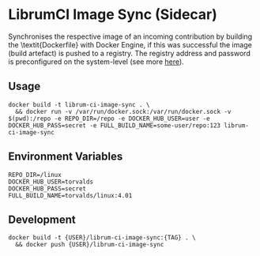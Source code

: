 LibrumCI Image Sync (Sidecar)
==========

Synchronises the respective image of an incoming contribution by building the \textit{Dockerfile} with Docker Engine, if this was successful
the image (build artefact) is pushed to a registry. The registry address and password is preconfigured on the system-level (see more [here](./../README.md)).

## Usage
```
docker build -t librum-ci-image-sync . \
  && docker run -v /var/run/docker.sock:/var/run/docker.sock -v $(pwd):/repo -e REPO_DIR=/repo -e DOCKER_HUB_USER=user -e DOCKER_HUB_PASS=secret -e FULL_BUILD_NAME=some-user/repo:123 librum-ci-image-sync
```

## Environment Variables
```
REPO_DIR=/linux
DOCKER_HUB_USER=torvalds
DOCKER_HUB_PASS=secret
FULL_BUILD_NAME=torvalds/linux:4.01
```

## Development
```
docker build -t {USER}/librum-ci-image-sync:{TAG} . \
  && docker push {USER}/librum-ci-image-sync
```
